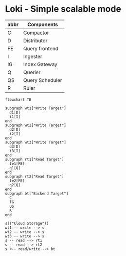 # Loki - Simple scalable mode

| abbr | Components      |
| ---- | --------------- |
| C    | Compactor       |
| D    | Distributor     |
| FE   | Query frontend  |
| I    | Ingester        |
| IG   | Index Gateway   |
| Q    | Querier         |
| QS   | Query Scheduler |
| R    | Ruler           |

```mermaid
flowchart TB

subgraph wt1["Write Target"]
  d1[D]
  i1[I]
end
subgraph wt2["Write Target"]
  d2[D]
  i2[I]
end
subgraph wt3["Write Target"]
  d3[D]
  i3[I]
end
subgraph rt1["Read Target"]
  fe1[FE]
  q1[Q]
end
subgraph rt2["Read Target"]
  fe2[FE]
  q2[Q]
end
subgraph bt["Backend Target"]
  C
  IG
  QS
  R
end

s(("Cloud Storage"))
wt1 -- write --> s
wt2 -- write --> s
wt3 -- write --> s
s -- read --> rt1
s -- read --> rt2
s <-- read/write --> bt
```
